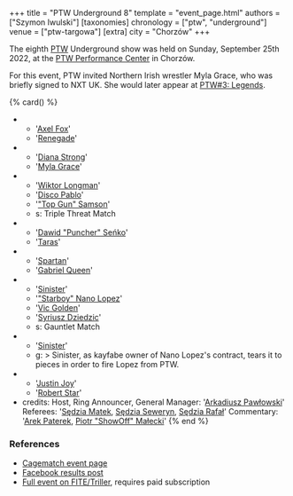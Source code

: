 +++
title = "PTW Underground 8"
template = "event_page.html"
authors = ["Szymon Iwulski"]
[taxonomies]
chronology = ["ptw", "underground"]
venue = ["ptw-targowa"]
[extra]
city = "Chorzów"
+++

The eighth [PTW](@/o/ptw.md) Underground show was held on Sunday, September 25th 2022, at the [PTW Performance Center](@/v/ptw-targowa.md) in Chorzów.

For this event, PTW invited Northern Irish wrestler Myla Grace, who was briefly signed to NXT UK. She would later appear at [PTW#3: Legends](@/e/ptw/2022-11-26-ptw-3-legends.md).

{% card() %}
- - '[Axel Fox](@/w/axel-fox.md)'
  - '[Renegade](@/w/renegade.md)'
- - '[Diana Strong](@/w/diana-strong.md)'
  - '[Myla Grace](@/w/myla-grace.md)'
- - '[Wiktor Longman](@/w/wiktor-longman.md)'
  - '[Disco Pablo](@/w/disco-pablo.md)'
  - '["Top Gun" Samson](@/w/samson.md)'
  - s: Triple Threat Match
- - '[Dawid "Puncher" Seńko](@/w/puncher.md)'
  - '[Taras](@/w/taras.md)'
- - '[Spartan](@/w/spartan.md)'
  - '[Gabriel Queen](@/w/gabriel-queen.md)'
- - '[Sinister](@/w/sinister.md)'
  - '["Starboy" Nano Lopez](@/w/nano-lopez.md)'
  - '[Vic Golden](@/w/vic-golden.md)'
  - '[Syriusz Dziedzic](@/w/dziedzic.md)'
  - s: Gauntlet Match
- - '[Sinister](@/w/sinister.md)'
  - g: >
      Sinister, as kayfabe owner of Nano Lopez's contract, tears it to pieces in order to fire Lopez from PTW.
- - '[Justin Joy](@/w/justin-joy.md)'
  - '[Robert Star](@/w/robert-star.md)'
- credits:
    Host, Ring Announcer, General Manager: '[Arkadiusz Pawłowski](@/w/pan-pawlowski.md)'
    Referees: '[Sędzia Matek](@/w/sedzia-matek.md), [Sędzia Seweryn](@/w/sedzia-seweryn.md), [Sędzia Rafał](@/w/alex-brave.md)'
    Commentary: '[Arek Paterek](@/w/arek-paterek.md), [Piotr "ShowOff" Małecki](@/w/piotr-malecki.md)'
{% end %}

### References

* [Cagematch event page](https://www.cagematch.net/?id=1&nr=348784)
* [Facebook results post](https://www.facebook.com/PrimeTimeWrestlingPL/posts/pfbid034SQGqUKzD2Nn7U4jBNY5EEbjGWYBaqT4tnSKy5hKi764QDvSUUFjvwovjSf6PgBEl)
* [Full event on FITE/Triller](https://www.trillertv.com/watch/kinguin-ptw-underground-8-pl/2pbyr/), requires paid subscription
